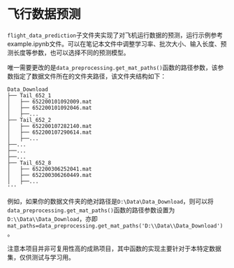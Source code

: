 # 飞行数据预测

`flight_data_prediction`子文件夹实现了对飞机运行数据的预测，运行示例参考example.ipynb文件。可以在笔记本文件中调整学习率、批次大小、输入长度、预测长度等参数，也可以选择不同的预测模型。

唯一需要更改的是`data_preprocessing.get_mat_paths()`函数的路径参数，该参数指定了数据文件所在的文件夹路径，该文件夹结构如下：
```
Data_Download
├── Tail_652_1
│   ├── 652200101092009.mat
│   ├── 652200101092046.mat
│   ├──...
├── Tail_652_2
│   ├── 652200107282140.mat
│   ├── 652200107290614.mat
│   ├──...
├──...
├──...
├──...
├── Tail_652_8
│   ├── 652200306252041.mat
│   ├── 652200306260449.mat
│   ├──...
'''
```
例如，如果你的数据文件夹的绝对路径是`D:\Data\Data_Download`，则可以将`data_preprocessing.get_mat_paths()`函数的路径参数设置为`D:\\Data\\Data_Download`，亦即`mat_paths=data_preprocessing.get_mat_paths('D:\\Data\\Data_Download')`。

注意本项目并非可复用性高的成熟项目，其中函数的实现主要针对于本特定数据集，仅供测试与学习用。


